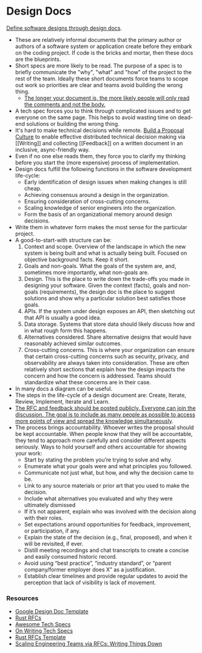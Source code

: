 # Design Docs

[Define software designs through design docs](https://www.industrialempathy.com/posts/design-docs-at-google/).

- These are relatively informal documents that the primary author or authors of a software system or application create before they embark on the coding project. If code is the bricks and mortar, then these docs are the blueprints.
- Short specs are more likely to be read. The purpose of a spec is to briefly communicate the "why", "what" and "how" of the project to the rest of the team. Ideally these short documents force teams to scope out work so priorities are clear and teams avoid building the wrong thing.
	- [The longer your document is, the more likely people will only read the comments and not the body.](https://twitter.com/hamiltonulmer/status/1562817324184440832)
- A tech spec forces you to think through complicated issues and to get everyone on the same page. This helps to avoid wasting time on dead-end solutions or building the wrong thing.
- It's hard to make technical decisions while remote. [Build a Proposal Culture](https://hamiltonulmer.com/writing/building-a-proposal-culture) to enable effective distributed technical decision making via [[Writing]] and collecting [[Feedback]] on a written document in an inclusive, async-friendly way.
- Even if no one else reads them, they force you to clarify my thinking before you start the (more expensive) process of implementation.
- Design docs fulfill the following functions in the software development life-cycle:
	- Early identification of design issues when making changes is still cheap.
	- Achieving consensus around a design in the organization.
	- Ensuring consideration of cross-cutting concerns.
	- Scaling knowledge of senior engineers into the organization.
	- Form the basis of an organizational memory around design decisions.
- Write them in whatever form makes the most sense for the particular project.
- A good-to-start-with structure can be:
	1. Context and scope. Overview of the landscape in which the new system is being built and what is actually being built. Focused on objective background facts. Keep it short.
	2. Goals and non-goals. What the goals of the system are, and, sometimes more importantly, what non-goals are.
	3. Design. This is the place to write down the trade-offs you made in designing your software. Given the context (facts), goals and non-goals (requirements), the design doc is the place to suggest solutions and show why a particular solution best satisfies those goals.
	4. APIs. If the system under design exposes an API, then sketching out that API is usually a good idea.
	5. Data storage. Systems that store data should likely discuss how and in what rough form this happens.
	6. Alternatives considered. Share alternative designs that would have reasonably achieved similar outcomes.
	7. Cross-cutting concerns. This is where your organization can ensure that certain cross-cutting concerns such as security, privacy, and observability are always taken into consideration. These are often relatively short sections that explain how the design impacts the concern and how the concern is addressed. Teams should standardize what these concerns are in their case.
- In many docs a diagram can be useful.
- The steps in the life-cycle of a design document are: Create, Iterate, Review, Implement, Iterate and Learn.
- [The RFC and feedback should be posted publicly. Everyone can join the discussion. The goal is to include as many people as possible to access more points of view and spread the knowledge simultaneously](https://candost.blog/how-to-stop-endless-discussions/).
- The process brings accountability. Whoever writes the proposal should be kept accountable. When people know that they will be accountable, they tend to approach more carefully and consider different aspects seriously. Ways to hold yourself and others accountable for showing your work:
	- Start by stating the problem you’re trying to solve and why.
	- Enumerate what your goals were and what principles you followed.
	- Communicate not just what, but how, and why the decision came to be.
	- Link to any source materials or prior art that you used to make the decision.
	- Include what alternatives you evaluated and why they were ultimately dismissed
	- If it’s not apparent, explain who was involved with the decision along with their roles.
	- Set expectations around opportunities for feedback, improvement, or participation, if any.
	- Explain the state of the decision (e.g., final, proposed), and when it will be revisited, if ever.
	- Distill meeting recordings and chat transcripts to create a concise and easily consumed historic record.
	- Avoid using “best practice”, “industry standard”, or “parent company/former employer does X” as a justification.
	- Establish clear timelines and provide regular updates to avoid the perception that lack of visibility is lack of movement.

### Resources

- [Google Design Doc Template](https://docs.google.com/document/d/18hYAQCTsDgaFUo-VJGhT0UqyetL2LbAzkWNK1fYS8R0/edit#)
- [Rust RFCs](https://github.com/rust-lang/rfcs)
- [Awesome Tech Specs](https://eng.lyft.com/awesome-tech-specs-86eea8e45bb9)
- [On Writing Tech Specs](https://codeburst.io/on-writing-tech-specs-6404c9791159)
- [Rust RFCs Template](https://github.com/rust-lang/rfcs/blob/master/0000-template.md)
- [Scaling Engineering Teams via RFCs: Writing Things Down](https://blog.pragmaticengineer.com/scaling-engineering-teams-via-writing-things-down-rfcs)
